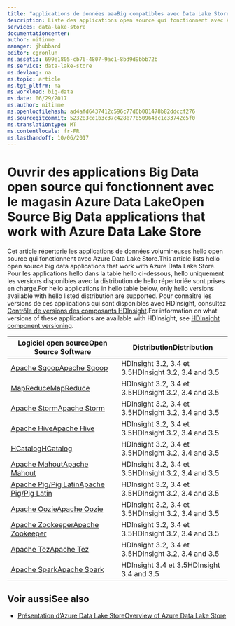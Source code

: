 ```yaml
---
title: "applications de données aaaBig compatibles avec Data Lake Store | Documents Microsoft"
description: Liste des applications open source qui fonctionnent avec Azure Data Lake Store
services: data-lake-store
documentationcenter: 
author: nitinme
manager: jhubbard
editor: cgronlun
ms.assetid: 699e1805-cb76-4807-9ac1-8bd9d9bbb72b
ms.service: data-lake-store
ms.devlang: na
ms.topic: article
ms.tgt_pltfrm: na
ms.workload: big-data
ms.date: 06/29/2017
ms.author: nitinme
ms.openlocfilehash: ad4afd6437412c596c77d6b001478b82ddccf276
ms.sourcegitcommit: 523283cc1b3c37c428e77850964dc1c33742c5f0
ms.translationtype: MT
ms.contentlocale: fr-FR
ms.lasthandoff: 10/06/2017
---
```

# <a name="open-source-big-data-applications-that-work-with-azure-data-lake-store"></a><span data-ttu-id="930fd-103">Ouvrir des applications Big Data open source qui fonctionnent avec le magasin Azure Data Lake</span><span class="sxs-lookup"><span data-stu-id="930fd-103">Open Source Big Data applications that work with Azure Data Lake Store</span></span>
<span data-ttu-id="930fd-104">Cet article répertorie les applications de données volumineuses hello open source qui fonctionnent avec Azure Data Lake Store.</span><span class="sxs-lookup"><span data-stu-id="930fd-104">This article lists hello open source big data applications that work with Azure Data Lake Store.</span></span> <span data-ttu-id="930fd-105">Pour les applications hello dans la table hello ci-dessous, hello uniquement les versions disponibles avec la distribution de hello répertoriée sont prises en charge.</span><span class="sxs-lookup"><span data-stu-id="930fd-105">For hello applications in hello table below, only hello versions available with hello listed distribution are supported.</span></span> <span data-ttu-id="930fd-106">Pour connaître les versions de ces applications qui sont disponibles avec HDInsight, consultez [Contrôle de versions des composants HDInsight](../hdinsight/hdinsight-component-versioning.md).</span><span class="sxs-lookup"><span data-stu-id="930fd-106">For information on what versions of these applications are available with HDInsight, see [HDInsight component versioning](../hdinsight/hdinsight-component-versioning.md).</span></span>

| <span data-ttu-id="930fd-107">Logiciel open source</span><span class="sxs-lookup"><span data-stu-id="930fd-107">Open Source Software</span></span> | <span data-ttu-id="930fd-108">Distribution</span><span class="sxs-lookup"><span data-stu-id="930fd-108">Distribution</span></span> |
| --- | --- |
| [<span data-ttu-id="930fd-109">Apache Sqoop</span><span class="sxs-lookup"><span data-stu-id="930fd-109">Apache Sqoop</span></span>](http://sqoop.apache.org/) |<span data-ttu-id="930fd-110">HDInsight 3.2, 3.4 et 3.5</span><span class="sxs-lookup"><span data-stu-id="930fd-110">HDInsight 3.2, 3.4 and 3.5</span></span> |
| [<span data-ttu-id="930fd-111">MapReduce</span><span class="sxs-lookup"><span data-stu-id="930fd-111">MapReduce</span></span>](http://hadoop.apache.org/docs/r1.0.4/mapred_tutorial.html) |<span data-ttu-id="930fd-112">HDInsight 3.2, 3.4 et 3.5</span><span class="sxs-lookup"><span data-stu-id="930fd-112">HDInsight 3.2, 3.4 and 3.5</span></span> |
| [<span data-ttu-id="930fd-113">Apache Storm</span><span class="sxs-lookup"><span data-stu-id="930fd-113">Apache Storm</span></span>](https://storm.apache.org/) |<span data-ttu-id="930fd-114">HDInsight 3.2, 3.4 et 3.5</span><span class="sxs-lookup"><span data-stu-id="930fd-114">HDInsight 3.2, 3.4 and 3.5</span></span> |
| [<span data-ttu-id="930fd-115">Apache Hive</span><span class="sxs-lookup"><span data-stu-id="930fd-115">Apache Hive</span></span>](http://hive.apache.org/) |<span data-ttu-id="930fd-116">HDInsight 3.2, 3.4 et 3.5</span><span class="sxs-lookup"><span data-stu-id="930fd-116">HDInsight 3.2, 3.4 and 3.5</span></span> |
| [<span data-ttu-id="930fd-117">HCatalog</span><span class="sxs-lookup"><span data-stu-id="930fd-117">HCatalog</span></span>](https://cwiki.apache.org/confluence/display/Hive/HCatalog) |<span data-ttu-id="930fd-118">HDInsight 3.2, 3.4 et 3.5</span><span class="sxs-lookup"><span data-stu-id="930fd-118">HDInsight 3.2, 3.4 and 3.5</span></span> |
| [<span data-ttu-id="930fd-119">Apache Mahout</span><span class="sxs-lookup"><span data-stu-id="930fd-119">Apache Mahout</span></span>](http://mahout.apache.org/) |<span data-ttu-id="930fd-120">HDInsight 3.2, 3.4 et 3.5</span><span class="sxs-lookup"><span data-stu-id="930fd-120">HDInsight 3.2, 3.4 and 3.5</span></span> |
| [<span data-ttu-id="930fd-121">Apache Pig/Pig Latin</span><span class="sxs-lookup"><span data-stu-id="930fd-121">Apache Pig/Pig Latin</span></span>](http://pig.apache.org/) |<span data-ttu-id="930fd-122">HDInsight 3.2, 3.4 et 3.5</span><span class="sxs-lookup"><span data-stu-id="930fd-122">HDInsight 3.2, 3.4 and 3.5</span></span> |
| [<span data-ttu-id="930fd-123">Apache Oozie</span><span class="sxs-lookup"><span data-stu-id="930fd-123">Apache Oozie</span></span>](http://oozie.apache.org/) |<span data-ttu-id="930fd-124">HDInsight 3.2, 3.4 et 3.5</span><span class="sxs-lookup"><span data-stu-id="930fd-124">HDInsight 3.2, 3.4 and 3.5</span></span> |
| [<span data-ttu-id="930fd-125">Apache Zookeeper</span><span class="sxs-lookup"><span data-stu-id="930fd-125">Apache Zookeeper</span></span>](http://zookeeper.apache.org/) |<span data-ttu-id="930fd-126">HDInsight 3.2, 3.4 et 3.5</span><span class="sxs-lookup"><span data-stu-id="930fd-126">HDInsight 3.2, 3.4 and 3.5</span></span> |
| [<span data-ttu-id="930fd-127">Apache Tez</span><span class="sxs-lookup"><span data-stu-id="930fd-127">Apache Tez</span></span>](http://tez.apache.org/) |<span data-ttu-id="930fd-128">HDInsight 3.2, 3.4 et 3.5</span><span class="sxs-lookup"><span data-stu-id="930fd-128">HDInsight 3.2, 3.4 and 3.5</span></span> |
| [<span data-ttu-id="930fd-129">Apache Spark</span><span class="sxs-lookup"><span data-stu-id="930fd-129">Apache Spark</span></span>](http://spark.apache.org/) |<span data-ttu-id="930fd-130">HDInsight 3.4 et 3.5</span><span class="sxs-lookup"><span data-stu-id="930fd-130">HDInsight 3.4 and 3.5</span></span> |


## <a name="see-also"></a><span data-ttu-id="930fd-131">Voir aussi</span><span class="sxs-lookup"><span data-stu-id="930fd-131">See also</span></span>
* [<span data-ttu-id="930fd-132">Présentation d’Azure Data Lake Store</span><span class="sxs-lookup"><span data-stu-id="930fd-132">Overview of Azure Data Lake Store</span></span>](data-lake-store-overview.md)

